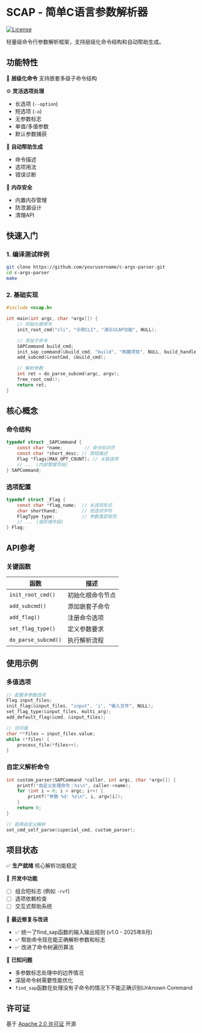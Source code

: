 # SCAP - 简单C语言参数解析器

[![License](https://img.shields.io/badge/License-Apache_2.0-blue.svg)](https://opensource.org/licenses/Apache-2.0)

轻量级命令行参数解析框架，支持层级化命令结构和自动帮助生成。

## 功能特性

🌳 **层级化命令**
支持嵌套多级子命令结构

⚙️ **灵活选项处理**

- 长选项 (`--option`)
- 短选项 (`-o`)
- 无参数标志
- 单值/多值参数
- 默认参数捕获

📘 **自动帮助生成**

- 命令描述
- 选项用法
- 错误诊断

🚢 **内存安全**

- 内置内存管理
- 防泄漏设计
- 清理API

## 快速入门

### 1. 编译测试样例

```bash
git clone https://github.com/yourusername/c-args-parser.git
cd c-args-parser
make
```

### 2. 基础实现

```c
#include <scap.h>

int main(int argc, char *argv[]) {
    // 初始化根命令
    init_root_cmd("cli", "示例CLI", "演示SCAP功能", NULL);

    // 添加子命令
    SAPCommand build_cmd;
    init_sap_command(&build_cmd, "build", "构建项目", NULL, build_handler);
    add_subcmd(&rootCmd, &build_cmd);

    // 解析参数
    int ret = do_parse_subcmd(argc, argv);
    free_root_cmd();
    return ret;
}
```

## 核心概念

### 命令结构

```c
typedef struct _SAPCommand {
    const char *name;        // 命令标识符
    const char *short_desc; // 简短描述
    Flag *flags[MAX_OPT_COUNT]; // 关联选项
    // ... (内部管理字段)
} SAPCommand;
```

### 选项配置

```c
typedef struct _Flag {
    const char *flag_name;  // 长选项形式
    char shorthand;         // 短选项字符
    FlagType type;          // 参数类型规范
    // ... (值存储字段)
} Flag;
```

## API参考

### 关键函数

| 函数            | 描述               |
|----------------|-------------------|
| `init_root_cmd()` | 初始化根命令节点 |
| `add_subcmd()`    | 添加嵌套子命令    |
| `add_flag()`      | 注册命令选项      |
| `set_flag_type()` | 定义参数要求      |
| `do_parse_subcmd()` | 执行解析流程    |

## 使用示例

### 多值选项

```c
// 配置多参数选项
Flag input_files;
init_flag(&input_files, "input", 'i', "输入文件", NULL);
set_flag_type(&input_files, multi_arg);
add_default_flag(&cmd, &input_files);

// 访问值
char **files = input_files.value;
while (*files) {
    process_file(*files++);
}
```

### 自定义解析命令

```c
int custom_parser(SAPCommand *caller, int argc, char *argv[]) {
    printf("自定义处理命令：%s\n", caller->name);
    for (int i = 0; i < argc; i++) {
        printf("参数 %d: %s\n", i, argv[i]);
    }
    return 0;
}

// 启用自定义解析
set_cmd_self_parse(&special_cmd, custom_parser);
```

## 项目状态

✅ **生产就绪**
核心解析功能稳定

🔧 **开发中功能**

- [ ] 组合短标志 (例如 `-rvf`)
- [ ] 选项依赖检查
- [ ] 交互式帮助系统

🐞 **最近修复与改进**

- ✅ 统一了find_sap函数的输入输出规则 (v1.0 - 2025年8月)
- ✅ 帮助命令现在能正确解析参数和标志
- ✅ 改进了命令树遍历算法

🐞 **已知问题**

- 多参数标志处理中的边界情况
- 深层命令树需要性能优化
- `find_sap`函数在处理没有子命令的情况下不能正确识别Unknown Command

## 许可证

基于 [Apache 2.0 许可证](https://opensource.org/licenses/Apache-2.0) 开源
